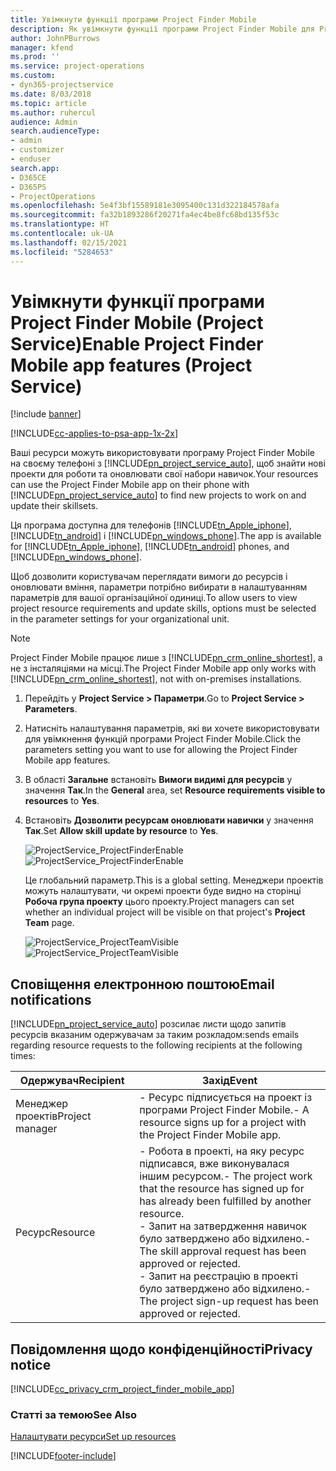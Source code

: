 ```yaml
---
title: Увімкнути функції програми Project Finder Mobile
description: Як увімкнути функції програми Project Finder Mobile для Project Service
author: JohnPBurrows
manager: kfend
ms.prod: ''
ms.service: project-operations
ms.custom:
- dyn365-projectservice
ms.date: 8/03/2018
ms.topic: article
ms.author: ruhercul
audience: Admin
search.audienceType:
- admin
- customizer
- enduser
search.app:
- D365CE
- D365PS
- ProjectOperations
ms.openlocfilehash: 5e4f3bf15589181e3095400c131d322184578afa
ms.sourcegitcommit: fa32b1893286f20271fa4ec4be8fc68bd135f53c
ms.translationtype: HT
ms.contentlocale: uk-UA
ms.lasthandoff: 02/15/2021
ms.locfileid: "5284653"
---
```

# <a name="enable-project-finder-mobile-app-features-project-service"></a><span data-ttu-id="ac009-103">Увімкнути функції програми Project Finder Mobile (Project Service)</span><span class="sxs-lookup"><span data-stu-id="ac009-103">Enable Project Finder Mobile app features (Project Service)</span></span>

[!include [banner](../includes/psa-now-project-operations.md)]

[!INCLUDE[cc-applies-to-psa-app-1x-2x](../includes/cc-applies-to-psa-app-1x-2x.md)]

<span data-ttu-id="ac009-104">Ваші ресурси можуть використовувати програму Project Finder Mobile на своєму телефоні з [!INCLUDE[pn_project_service_auto](../includes/pn-project-service-auto.md)], щоб знайти нові проекти для роботи та оновлювати свої набори навичок.</span><span class="sxs-lookup"><span data-stu-id="ac009-104">Your resources can use the Project Finder Mobile app on their phone with [!INCLUDE[pn_project_service_auto](../includes/pn-project-service-auto.md)] to find new projects to work on and update their skillsets.</span></span>  
  
 <span data-ttu-id="ac009-105">Ця програма доступна для телефонів [!INCLUDE[tn_Apple_iphone](../includes/tn-apple-iphone.md)], [!INCLUDE[tn_android](../includes/tn-android.md)] і [!INCLUDE[pn_windows_phone](../includes/pn-windows-phone.md)].</span><span class="sxs-lookup"><span data-stu-id="ac009-105">The app is available for [!INCLUDE[tn_Apple_iphone](../includes/tn-apple-iphone.md)], [!INCLUDE[tn_android](../includes/tn-android.md)] phones, and [!INCLUDE[pn_windows_phone](../includes/pn-windows-phone.md)].</span></span>  
    
 <span data-ttu-id="ac009-106">Щоб дозволити користувачам переглядати вимоги до ресурсів і оновлювати вміння, параметри потрібно вибирати в налаштуванням параметрів для вашої організаційної одиниці.</span><span class="sxs-lookup"><span data-stu-id="ac009-106">To allow users to view project resource requirements and update skills, options must be selected in the parameter settings for your organizational unit.</span></span>
  
> [!NOTE]
>  <span data-ttu-id="ac009-107">Project Finder Mobile працює лише з [!INCLUDE[pn_crm_online_shortest](../includes/pn-crm-online-shortest.md)], а не з інсталяціями на місці.</span><span class="sxs-lookup"><span data-stu-id="ac009-107">The Project Finder Mobile app only works with [!INCLUDE[pn_crm_online_shortest](../includes/pn-crm-online-shortest.md)], not with on-premises installations.</span></span>  
  
1. <span data-ttu-id="ac009-108">Перейдіть у **Project Service > Параметри**.</span><span class="sxs-lookup"><span data-stu-id="ac009-108">Go to **Project Service > Parameters**.</span></span>  
  
2. <span data-ttu-id="ac009-109">Натисніть налаштування параметрів, які ви хочете використовувати для увімкнення функцій програми Project Finder Mobile.</span><span class="sxs-lookup"><span data-stu-id="ac009-109">Click the parameters setting you want to use for allowing the Project Finder Mobile app features.</span></span>  
  
3. <span data-ttu-id="ac009-110">В області **Загальне** встановіть **Вимоги видимі для ресурсів** у значення **Так**.</span><span class="sxs-lookup"><span data-stu-id="ac009-110">In the **General** area, set **Resource requirements visible to resources** to **Yes**.</span></span>  
  
4. <span data-ttu-id="ac009-111">Встановіть **Дозволити ресурсам оновлювати навички** у значення **Так**.</span><span class="sxs-lookup"><span data-stu-id="ac009-111">Set **Allow skill update by resource** to **Yes**.</span></span>  
  
   <span data-ttu-id="ac009-112">![ProjectService_ProjectFinderEnable](../psa/media/project-service-project-finder-enable.png "ProjectService_ProjectFinderEnable")</span><span class="sxs-lookup"><span data-stu-id="ac009-112">![ProjectService_ProjectFinderEnable](../psa/media/project-service-project-finder-enable.png "ProjectService_ProjectFinderEnable")</span></span>  
  
   <span data-ttu-id="ac009-113">Це глобальний параметр.</span><span class="sxs-lookup"><span data-stu-id="ac009-113">This is a global setting.</span></span> <span data-ttu-id="ac009-114">Менеджери проектів можуть налаштувати, чи окремі проекти буде видно на сторінці **Робоча група проекту** цього проекту.</span><span class="sxs-lookup"><span data-stu-id="ac009-114">Project managers can set whether an individual project will be visible on that project's **Project Team** page.</span></span>  
  
   <span data-ttu-id="ac009-115">![ProjectService_ProjectTeamVisible](../psa/media/project-service-project-team-visible.png "ProjectService_ProjectTeamVisible")</span><span class="sxs-lookup"><span data-stu-id="ac009-115">![ProjectService_ProjectTeamVisible](../psa/media/project-service-project-team-visible.png "ProjectService_ProjectTeamVisible")</span></span>  
  
## <a name="email-notifications"></a><span data-ttu-id="ac009-116">Сповіщення електронною поштою</span><span class="sxs-lookup"><span data-stu-id="ac009-116">Email notifications</span></span>  
 [!INCLUDE[pn_project_service_auto](../includes/pn-project-service-auto.md)] <span data-ttu-id="ac009-117">розсилає листи щодо запитів ресурсів вказаним одержувачам за таким розкладом:</span><span class="sxs-lookup"><span data-stu-id="ac009-117">sends emails regarding resource requests to the following recipients at the following times:</span></span>  
  
|<span data-ttu-id="ac009-118">Одержувач</span><span class="sxs-lookup"><span data-stu-id="ac009-118">Recipient</span></span>|<span data-ttu-id="ac009-119">Захід</span><span class="sxs-lookup"><span data-stu-id="ac009-119">Event</span></span>|  
|---------------|-----------|  
|<span data-ttu-id="ac009-120">Менеджер проектів</span><span class="sxs-lookup"><span data-stu-id="ac009-120">Project manager</span></span>|<span data-ttu-id="ac009-121">- Ресурс підписується на проект із програми Project Finder Mobile.</span><span class="sxs-lookup"><span data-stu-id="ac009-121">- A resource signs up for a project with the Project Finder Mobile app.</span></span>|  
|<span data-ttu-id="ac009-122">Ресурс</span><span class="sxs-lookup"><span data-stu-id="ac009-122">Resource</span></span>|<span data-ttu-id="ac009-123">- Робота в проекті, на яку ресурс підписався, вже виконувалася іншим ресурсом.</span><span class="sxs-lookup"><span data-stu-id="ac009-123">- The project work that the resource has signed up for has already been fulfilled by another resource.</span></span><br /><span data-ttu-id="ac009-124">- Запит на затвердження навичок було затверджено або відхилено.</span><span class="sxs-lookup"><span data-stu-id="ac009-124">- The skill approval request has been approved or rejected.</span></span><br /><span data-ttu-id="ac009-125">- Запит на реєстрацію в проекті було затверджено або відхилено.</span><span class="sxs-lookup"><span data-stu-id="ac009-125">- The project sign-up request has been approved or rejected.</span></span>|  
  
## <a name="privacy-notice"></a><span data-ttu-id="ac009-126">Повідомлення щодо конфіденційності</span><span class="sxs-lookup"><span data-stu-id="ac009-126">Privacy notice</span></span>  
 [!INCLUDE[cc_privacy_crm_project_finder_mobile_app](../includes/cc-privacy-crm-project-finder-mobile-app.md)]  
  
### <a name="see-also"></a><span data-ttu-id="ac009-127">Статті за темою</span><span class="sxs-lookup"><span data-stu-id="ac009-127">See Also</span></span>  
 [<span data-ttu-id="ac009-128">Налаштувати ресурси</span><span class="sxs-lookup"><span data-stu-id="ac009-128">Set up resources</span></span>](../psa/set-up-resources.md)


[!INCLUDE[footer-include](../includes/footer-banner.md)]